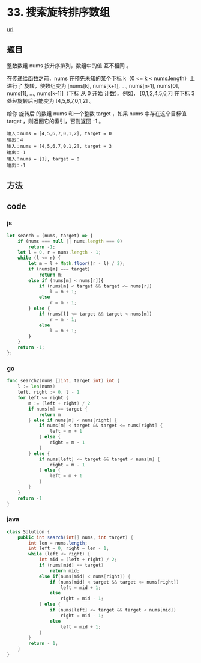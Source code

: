 # 33. 搜索旋转排序数组

[url](https://leetcode-cn.com/problems/search-in-rotated-sorted-array/)

## 题目

整数数组 nums 按升序排列，数组中的值 互不相同 。

在传递给函数之前，nums 在预先未知的某个下标 k（0 <= k < nums.length）上进行了 旋转，使数组变为 [nums[k], nums[k+1], ..., nums[n-1], nums[0], nums[1], ..., nums[k-1]]（下标 从 0 开始 计数）。例如， [0,1,2,4,5,6,7] 在下标 3 处经旋转后可能变为 [4,5,6,7,0,1,2] 。

给你 旋转后 的数组 nums 和一个整数 target ，如果 nums 中存在这个目标值 target ，则返回它的索引，否则返回 -1 。


```
输入：nums = [4,5,6,7,0,1,2], target = 0
输出：4
输入：nums = [4,5,6,7,0,1,2], target = 3
输出：-1
输入：nums = [1], target = 0
输出：-1
```

## 方法


## code

### js

```js
let search = (nums, target) => {
    if (nums === null || nums.length === 0)
        return -1;
    let l = 0, r = nums.length - 1;
    while (l <= r) {
        let m = l + Math.floor((r - l) / 2);
        if (nums[m] === target)
            return m;
        else if (nums[m] < nums[r]){
            if (nums[m] < target && target <= nums[r])
                l = m + 1;
            else
                r = m - 1;
        } else {
            if (nums[l] <= target && target < nums[m])
                r = m - 1;
            else
                l = m + 1;
        }
    }
    return -1;
};
```

### go

```go
func search2(nums []int, target int) int {
	l := len(nums)
	left, right := 0, l - 1
	for left <= right {
		m := (left + right) / 2
		if nums[m] == target {
			return m
		} else if nums[m] < nums[right] {
			if nums[m] < target && target <= nums[right] {
				left = m + 1
			} else {
				right = m - 1
			}
		} else {
			if nums[left] <= target && target < nums[m] {
				right = m - 1
			} else {
				left = m + 1
			}
		}
	}
	return -1
}
```



### java

```java
class Solution {
    public int search(int[] nums, int target) {
        int len = nums.length;
        int left = 0, right = len - 1;
        while (left <= right) {
            int mid = (left + right) / 2;
            if (nums[mid] == target)
                return mid;
            else if(nums[mid] < nums[right]) {
                if (nums[mid] < target && target <= nums[right])
                    left = mid + 1;
                else 
                    right = mid - 1;
            } else {
                if (nums[left] <= target && target < nums[mid])
                    right = mid - 1;
                else 
                    left = mid + 1;
            }
        }
        return - 1;
    }
}
```

